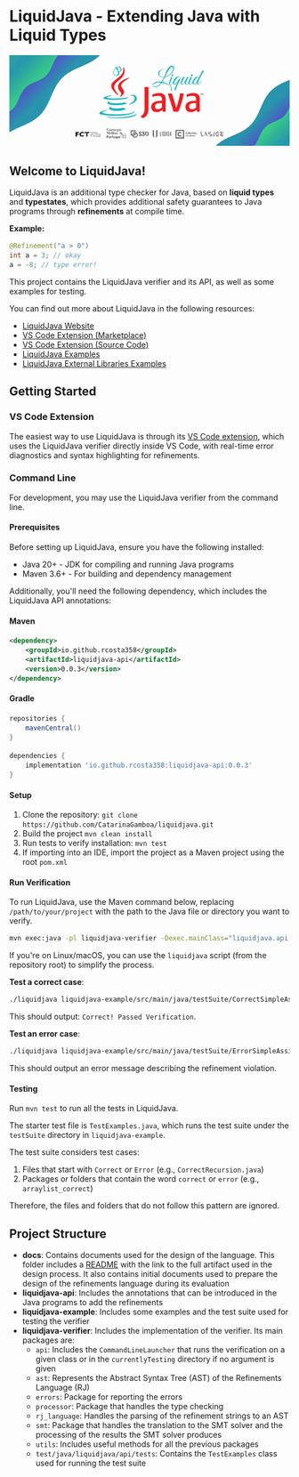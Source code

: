 # LiquidJava - Extending Java with Liquid Types

![LiquidJava Banner](docs/design/figs/banner.gif)

## Welcome to LiquidJava!

LiquidJava is an additional type checker for Java, based on **liquid types** and **typestates**, which provides additional safety guarantees to Java programs through **refinements** at compile time.

**Example:**

```java
@Refinement("a > 0")
int a = 3; // okay
a = -8; // type error!
```

This project contains the LiquidJava verifier and its API, as well as some examples for testing.

You can find out more about LiquidJava in the following resources:

* [LiquidJava Website](https://catarinagamboa.github.io/liquidjava.html)
* [VS Code Extension (Marketplace)](https://marketplace.visualstudio.com/items?itemName=AlcidesFonseca.liquid-java)
* [VS Code Extension (Source Code)](https://github.com/CatarinaGamboa/vscode-liquidjava)
* [LiquidJava Examples](https://github.com/CatarinaGamboa/liquidjava-examples)
* [LiquidJava External Libraries Examples](https://github.com/CatarinaGamboa/liquid-java-external-libs)
<!-- * [Formalization of LiquidJava](https://github.com/CatarinaGamboa/liquidjava-formalization) - not opensource yet -->

## Getting Started

### VS Code Extension

The easiest way to use LiquidJava is through its [VS Code extension](https://marketplace.visualstudio.com/items?itemName=AlcidesFonseca.liquid-java), which uses the LiquidJava verifier directly inside VS Code, with real-time error diagnostics and syntax highlighting for refinements.

### Command Line

For development, you may use the LiquidJava verifier from the command line.

#### Prerequisites

Before setting up LiquidJava, ensure you have the following installed:

- Java 20+ - JDK for compiling and running Java programs
- Maven 3.6+ - For building and dependency management

Additionally, you'll need the following dependency, which includes the LiquidJava API annotations:

#### Maven
```xml
<dependency>
    <groupId>io.github.rcosta358</groupId>
    <artifactId>liquidjava-api</artifactId>
    <version>0.0.3</version>
</dependency>
```

#### Gradle
```groovy
repositories {
    mavenCentral()
}

dependencies {
    implementation 'io.github.rcosta358:liquidjava-api:0.0.3'
}
```

#### Setup

1. Clone the repository: `git clone https://github.com/CatarinaGamboa/liquidjava.git`
2. Build the project `mvn clean install`
3. Run tests to verify installation: `mvn test`
4. If importing into an IDE, import the project as a Maven project using the root `pom.xml`

#### Run Verification

To run LiquidJava, use the Maven command below, replacing `/path/to/your/project` with the path to the Java file or directory you want to verify.

```bash
mvn exec:java -pl liquidjava-verifier -Dexec.mainClass="liquidjava.api.CommandLineLauncher" -Dexec.args="/path/to/your/project"
```

If you're on Linux/macOS, you can use the `liquidjava` script (from the repository root) to simplify the process.

**Test a correct case**:
```bash
./liquidjava liquidjava-example/src/main/java/testSuite/CorrectSimpleAssignment.java
```

This should output: `Correct! Passed Verification`.

**Test an error case**:
```bash
./liquidjava liquidjava-example/src/main/java/testSuite/ErrorSimpleAssignment.java
```

This should output an error message describing the refinement violation.

#### Testing

Run `mvn test` to run all the tests in LiquidJava.

The starter test file is `TestExamples.java`, which runs the test suite under the `testSuite` directory in `liquidjava-example`.

The test suite considers test cases:
1. Files that start with `Correct` or `Error` (e.g., `CorrectRecursion.java`)
2. Packages or folders that contain the word `correct` or `error` (e.g., `arraylist_correct`)

Therefore, the files and folders that do not follow this pattern are ignored.

## Project Structure

* **docs**: Contains documents used for the design of the language. This folder includes a [README](./docs/design/README.md) with the link to the full artifact used in the design process. It also contains initial documents used to prepare the design of the refinements language during its evaluation
* **liquidjava-api**: Includes the annotations that can be introduced in the Java programs to add the refinements
* **liquidjava-example**: Includes some examples and the test suite used for testing the verifier
* **liquidjava-verifier**: Includes the implementation of the verifier. Its main packages are:
  * `api`: Includes the `CommandLineLauncher` that runs the verification on a given class or in the `currentlyTesting` directory if no argument is given
  * `ast`: Represents the Abstract Syntax Tree (AST) of the Refinements Language (RJ)
  * `errors`: Package for reporting the errors
  * `processor`: Package that handles the type checking
  * `rj_language`: Handles the parsing of the refinement strings to an AST
  * `smt`: Package that handles the translation to the SMT solver and the processing of the results the SMT solver produces
  * `utils`: Includes useful methods for all the previous packages
  * `test/java/liquidjava/api/tests`: Contains the `TestExamples` class used for running the test suite

